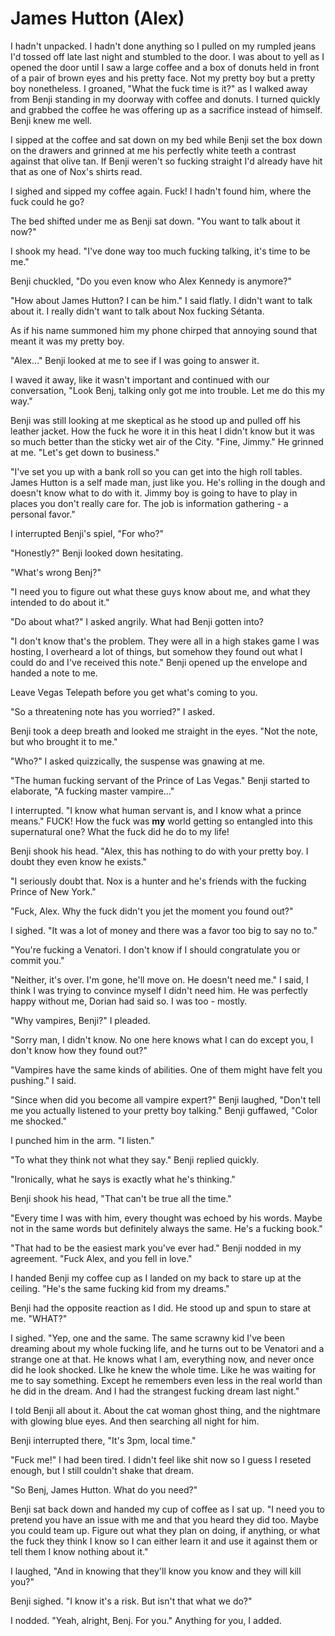 #  James Hutton (Alex)

I hadn't unpacked. I hadn't done anything so I pulled on my rumpled jeans I'd
tossed off late last night and stumbled to the door. I was about to yell as I
opened the door until I saw a large coffee and a box of donuts held in front of
a pair of brown eyes and his pretty face. Not my pretty boy but a pretty boy
nonetheless. I groaned, "What the fuck time is it?" as I walked away from Benji
standing in my doorway with coffee and donuts. I turned quickly and grabbed the
coffee he was offering up as a sacrifice instead of himself. Benji knew me well.

I sipped at the coffee and sat down on my bed while Benji set the box down on
the drawers and grinned at me his perfectly white teeth a contrast against that
olive tan. If Benji weren't so fucking straight I'd already have hit that as one
of Nox's shirts read.

I sighed and sipped my coffee again. Fuck! I hadn't found him, where the fuck
could he go?

The bed shifted under me as Benji sat down. "You want to talk about it now?"

I shook my head. "I've done way too much fucking talking, it's time to be me."

Benji chuckled, "Do you even know who Alex Kennedy is anymore?"

"How about James Hutton? I can be him." I said flatly. I didn't want to talk
about it. I really didn't want to talk about Nox fucking Sétanta.

As if his name summoned him my phone chirped that annoying sound that meant it
was my pretty boy.

"Alex…" Benji looked at me to see if I was going to answer it.

I waved it away, like it wasn't important and continued with our conversation,
"Look Benj, talking only got me into trouble. Let me do this my way."

Benji was still looking at me skeptical as he stood up and pulled off his
leather jacket. How the fuck he wore it in this heat I didn't know but it was so
much better than the sticky wet air of the City. "Fine, Jimmy." He grinned at
me. "Let's get down to business."

"I've set you up with a bank roll so you can get into the high roll tables.
James Hutton is a self made man, just like you. He's rolling in the dough and
doesn't know what to do with it. Jimmy boy is going to have to play in places
you don't really care for. The job is information gathering - a personal favor."

I interrupted Benji's spiel, "For who?"

"Honestly?" Benji looked down hesitating.

"What's wrong Benj?"

"I need you to figure out what these guys know about me, and what they intended
to do about it."

"Do about what?" I asked angrily. What had Benji gotten into?

"I don't know that's the problem. They were all in a high stakes game I was
hosting, I overheard a lot of things, but somehow they found out what I could do
and I've received this note." Benji opened up the envelope and handed a note to
me.

Leave Vegas Telepath before you get what's coming to you.

"So a threatening note has you worried?" I asked.

Benji took a deep breath and looked me straight in the eyes. "Not the note, but
who brought it to me."

"Who?" I asked quizzically, the suspense was gnawing at me.

"The human fucking servant of the Prince of Las Vegas." Benji started to
elaborate, "A fucking master vampire…"

I interrupted. "I know what human servant is, and I know what a prince means."
FUCK! How the fuck was **my** world getting so entangled into this
supernatural one? What the fuck did he do to my life!

Benji shook his head. "Alex, this has nothing to do with your pretty boy. I
doubt they even know he exists."

"I seriously doubt that. Nox is a hunter and he's friends with the fucking
Prince of New York."

"Fuck, Alex. Why the fuck didn't you jet the moment you found out?"

I sighed. "It was a lot of money and there was a favor too big to say no to."

"You're fucking a Venatori. I don't know if I should congratulate you or commit
you."

"Neither, it's over. I'm gone, he'll move on. He doesn't need me." I said, I
think I was trying to convince myself I didn't need him. He was perfectly happy
without me, Dorian had said so. I was too - mostly.

"Why vampires, Benji?" I pleaded.

"Sorry man, I didn't know. No one here knows what I can do except you, I don't
know how they found out?"

"Vampires have the same kinds of abilities. One of them might have felt you
pushing." I said.

"Since when did you become all vampire expert?" Benji laughed, "Don't tell me
you actually listened to your pretty boy talking." Benji guffawed, "Color me
shocked."

I punched him in the arm. "I listen."

"To what they think not what they say." Benji replied quickly.

"Ironically, what he says is exactly what he's thinking."

Benji shook his head, "That can't be true all the time."

"Every time I was with him, every thought was echoed by his words. Maybe not in
the same words but definitely always the same. He's a fucking book."

"That had to be the easiest mark you've ever had." Benji nodded in my agreement.
"Fuck Alex, and you fell in love."

I handed Benji my coffee cup as I landed on my back to stare up at the ceiling.
"He's the same fucking kid from my dreams."

Benji had the opposite reaction as I did. He stood up and spun to stare at me.
"WHAT?"

I sighed. "Yep, one and the same. The same scrawny kid I've been dreaming about
my whole fucking life, and he turns out to be Venatori and a strange one at
that. He knows what I am, everything now, and never once did he look shocked.
LIke he knew the whole time. Like he was waiting for me to say something. Except
he remembers even less in the real world than he did in the dream. And I had the
strangest fucking dream last night."

I told Benji all about it. About the cat woman ghost thing, and the nightmare
with glowing blue eyes. And then searching all night for him.

Benji interrupted there, "It's 3pm, local time."

"Fuck me!" I had been tired. I didn't feel like shit now so I guess I reseted
enough, but I still couldn't shake that dream.

"So Benj, James Hutton. What do you need?"

Benji sat back down and handed my cup of coffee as I sat up. "I need you to
pretend you have an issue with me and that you heard they did too. Maybe you
could team up. Figure out what they plan on doing, if anything, or what the fuck
they think I know so I can either learn it and use it against them or tell them
I know nothing about it."

I laughed, "And in knowing that they'll know you know and they will kill you?"

Benji sighed. "I know it's a risk. But isn't that what we do?"

I nodded. "Yeah, alright, Benj. For you." Anything for you, I added.

<!--stackedit_data:
eyJoaXN0b3J5IjpbNDcwNzYyNzI0LDEyNjYyNTQ1NjRdfQ==
-->